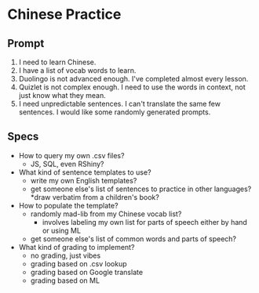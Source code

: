 # Chinese Practice
## Prompt

1. I need to learn Chinese.
2. I have a list of vocab words to learn.
3. Duolingo is not advanced enough. I've completed almost every lesson.
4. Quizlet is not complex enough. I need to use the words in context, not just know what they mean.
5. I need unpredictable sentences. I can't translate the same few sentences. I would like some randomly generated prompts.



## Specs

* How to query my own .csv files? 
    * JS, SQL, even RShiny?
* What kind of sentence templates to use?
    * write my own English templates?
    * get someone else's list of sentences to practice in other languages?
    *draw verbatim from a children's book?
* How to populate the template?
    * randomly mad-lib from my Chinese vocab list?
        * involves labeling my own list for parts of speech either by hand or using ML
    * get someone else's list of common words and parts of speech?
* What kind of grading to implement?
    * no grading, just vibes
    * grading based on .csv lookup
    * grading based on Google translate
    * grading based on ML
